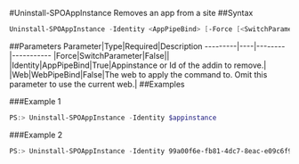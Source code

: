#Uninstall-SPOAppInstance
Removes an app from a site
##Syntax
```powershell
Uninstall-SPOAppInstance -Identity <AppPipeBind> [-Force [<SwitchParameter>]] [-Web <WebPipeBind>]
```


##Parameters
Parameter|Type|Required|Description
---------|----|--------|-----------
|Force|SwitchParameter|False||
|Identity|AppPipeBind|True|Appinstance or Id of the addin to remove.|
|Web|WebPipeBind|False|The web to apply the command to. Omit this parameter to use the current web.|
##Examples

###Example 1
```powershell
PS:> Uninstall-SPOAppInstance -Identity $appinstance
```


###Example 2
```powershell
PS:> Uninstall-SPOAppInstance -Identity 99a00f6e-fb81-4dc7-8eac-e09c6f9132fe
```

